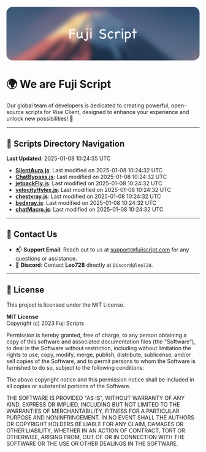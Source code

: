 ![Banner](.github/b.webp)

# 🌍 **We are Fuji Script**

Our global team of developers is dedicated to creating powerful, open-source scripts for Rise Client, designed to enhance your experience and unlock new possibilities! 🌟

---
<!-- SCRIPTS_NAVIGATION_START -->
## 📂 **Scripts Directory Navigation**

**Last Updated**: 2025-01-08 10:24:35 UTC

- **[SilentAura.js](scripts/SilentAura.js)**: Last modified on 2025-01-08 10:24:32 UTC
- **[ChatBypass.js](scripts/ChatBypass.js)**: Last modified on 2025-01-08 10:24:32 UTC
- **[jetpackFly.js](scripts/jetpackFly.js)**: Last modified on 2025-01-08 10:24:32 UTC
- **[velocityHylex.js](scripts/velocityHylex.js)**: Last modified on 2025-01-08 10:24:32 UTC
- **[chestxray.js](scripts/chestxray.js)**: Last modified on 2025-01-08 10:24:32 UTC
- **[bedxray.js](scripts/bedxray.js)**: Last modified on 2025-01-08 10:24:32 UTC
- **[chatMacro.js](scripts/chatMacro.js)**: Last modified on 2025-01-08 10:24:32 UTC

<!-- SCRIPTS_NAVIGATION_END -->

---

## 💬 **Contact Us**  
- 📬 **Support Email**: Reach out to us at [support@fujiscript.com](mailto:support@fujiscript.com) for any questions or assistance.  
- 💬 **Discord**: Contact **Leo728** directly at `Discord@leo728`.

---

## 📜 **License**

This project is licensed under the MIT License.  

**MIT License**  
Copyright (c) 2023 Fuji Scripts  

Permission is hereby granted, free of charge, to any person obtaining a copy of this software and associated documentation files (the "Software"), to deal in the Software without restriction, including without limitation the rights to use, copy, modify, merge, publish, distribute, sublicense, and/or sell copies of the Software, and to permit persons to whom the Software is furnished to do so, subject to the following conditions:  

The above copyright notice and this permission notice shall be included in all copies or substantial portions of the Software.  

THE SOFTWARE IS PROVIDED "AS IS", WITHOUT WARRANTY OF ANY KIND, EXPRESS OR IMPLIED, INCLUDING BUT NOT LIMITED TO THE WARRANTIES OF MERCHANTABILITY, FITNESS FOR A PARTICULAR PURPOSE AND NONINFRINGEMENT. IN NO EVENT SHALL THE AUTHORS OR COPYRIGHT HOLDERS BE LIABLE FOR ANY CLAIM, DAMAGES OR OTHER LIABILITY, WHETHER IN AN ACTION OF CONTRACT, TORT OR OTHERWISE, ARISING FROM, OUT OF OR IN CONNECTION WITH THE SOFTWARE OR THE USE OR OTHER DEALINGS IN THE SOFTWARE.  
